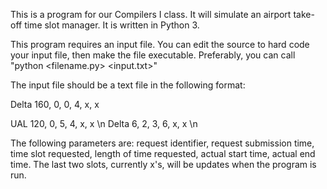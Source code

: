 This is a program for our Compilers I class. It will simulate an airport take-off time slot manager. It is written in Python 3. 

This program requires an input file. You can edit the source to hard code your input file, then make the file executable. Preferably, you can call "python <filename.py> <input.txt>"

The input file should be a text file in the following format:
<p>Delta 160, 0, 0, 4, x, x </p>
UAL 120, 0, 5, 4, x, x \n 
Delta 6, 2, 3, 6, x, x \n

The following parameters are: request identifier, request submission time, time slot requested, length of time requested, actual start time, actual end time. The last two slots, currently x's, will be updates when the program is run.